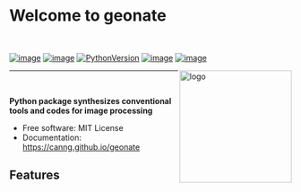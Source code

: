 # Welcome to geonate

<br>

[![image](https://img.shields.io/pypi/v/geonate.svg)](https://pypi.python.org/pypi/geonate)
[![image](https://img.shields.io/conda/vn/conda-forge/geonate.svg)](https://anaconda.org/conda-forge/geonate)
[![PythonVersion]( https://img.shields.io/badge/python->3.10%20%7C%20%203.11-green)]()
[![image](https://img.shields.io/badge/License-MIT-yellow.svg)](https://opensource.org/licenses/MIT)
[![image](https://img.shields.io/readthedocs/geetools?logo=readthedocs&logoColor=white)](https://canng.github.io/geonate/)


<img src="./assets/logo_geonate.png" alt="logo" align="right" width="200"/> 

<hr>

<br>

**Python package synthesizes conventional tools and codes for image processing**


-   Free software: MIT License
-   Documentation: <https://canng.github.io/geonate>
    

## Features


